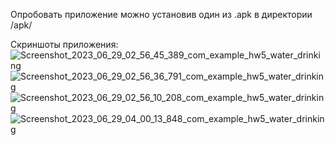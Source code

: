 Опробовать приложение можно установив один из .apk в директории /apk/

Скриншоты приложения:
![Screenshot_2023_06_29_02_56_45_389_com_example_hw5_water_drinking](https://github.com/s4ze/efficient-work-app/assets/126989735/e29d9a0c-c013-42db-838f-7a39727f8211)
![Screenshot_2023_06_29_02_56_36_791_com_example_hw5_water_drinking](https://github.com/s4ze/efficient-work-app/assets/126989735/ed535a2c-a50f-423e-8eb1-c98b2f9ad4c0)
![Screenshot_2023_06_29_02_56_10_208_com_example_hw5_water_drinking](https://github.com/s4ze/efficient-work-app/assets/126989735/4a1eb63b-d18d-48cf-b17b-150e69350370)
![Screenshot_2023_06_29_04_00_13_848_com_example_hw5_water_drinking](https://github.com/s4ze/efficient-work-app/assets/126989735/8afeace3-9049-43f7-a9f5-0e0a5a24fcb7)
